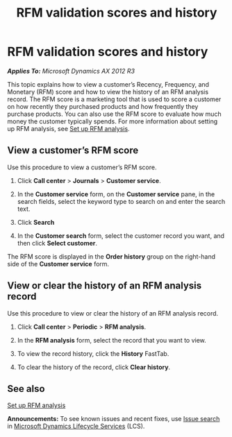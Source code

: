 ﻿---
title: RFM validation scores and history
TOCTitle: RFM validation scores and history
ms:assetid: 9138525c-01eb-49eb-a647-c81fa7696d34
ms:mtpsurl: https://technet.microsoft.com/en-us/library/Dn631656(v=AX.60)
ms:contentKeyID: 62504012
ms.date: 06/11/2014
mtps_version: v=AX.60
---

# RFM validation scores and history 


_**Applies To:** Microsoft Dynamics AX 2012 R3_

This topic explains how to view a customer’s Recency, Frequency, and Monetary (RFM) score and how to view the history of an RFM analysis record. The RFM score is a marketing tool that is used to score a customer on how recently they purchased products and how frequently they purchase products. You can also use the RFM score to evaluate how much money the customer typically spends. For more information about setting up RFM analysis, see [Set up RFM analysis](set-up-rfm-analysis.md).

## View a customer’s RFM score

Use this procedure to view a customer’s RFM score.

1.  Click **Call center** \> **Journals** \> **Customer service**.

2.  In the **Customer service** form, on the **Customer service** pane, in the search fields, select the keyword type to search on and enter the search text.

3.  Click **Search**

4.  In the **Customer search** form, select the customer record you want, and then click **Select customer**.

The RFM score is displayed in the **Order history** group on the right-hand side of the **Customer service** form.

## View or clear the history of an RFM analysis record

Use this procedure to view or clear the history of an RFM analysis record.

1.  Click **Call center** \> **Periodic** \> **RFM analysis**.

2.  In the **RFM analysis** form, select the record that you want to view.

3.  To view the record history, click the **History** FastTab.

4.  To clear the history of the record, click **Clear history**.

## See also

[Set up RFM analysis](set-up-rfm-analysis.md)

  
**Announcements:** To see known issues and recent fixes, use [Issue search](http://go.microsoft.com/fwlink/?linkid=389258) in [Microsoft Dynamics Lifecycle Services](http://go.microsoft.com/fwlink/?linkid=306505) (LCS).

